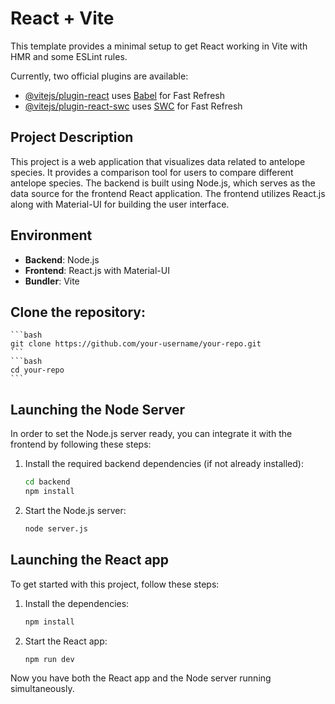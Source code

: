 # React + Vite

This template provides a minimal setup to get React working in Vite with HMR and some ESLint rules.

Currently, two official plugins are available:

- [@vitejs/plugin-react](https://github.com/vitejs/vite-plugin-react/blob/main/packages/plugin-react/README.md) uses [Babel](https://babeljs.io/) for Fast Refresh
- [@vitejs/plugin-react-swc](https://github.com/vitejs/vite-plugin-react-swc) uses [SWC](https://swc.rs/) for Fast Refresh


## Project Description

This project is a web application that visualizes data related to antelope species. It provides a comparison tool for users to compare different antelope species. The backend is built using Node.js, which serves as the data source for the frontend React application. The frontend utilizes React.js along with Material-UI for building the user interface.

## Environment

- **Backend**: Node.js
- **Frontend**: React.js with Material-UI
- **Bundler**: Vite


## Clone the repository:
    ```bash
    git clone https://github.com/your-username/your-repo.git
    ```
    ```bash
    cd your-repo
    ```
    
## Launching the Node Server

In order to set the Node.js server ready, you can integrate it with the frontend by following these steps:

1. Install the required backend dependencies (if not already installed):
    ```bash
    cd backend
    npm install
    ```

2. Start the Node.js server:
    ```bash
    node server.js
    ```

## Launching the React app 
To get started with this project, follow these steps:

1. Install the dependencies:
    ```bash
    npm install
    ```
2. Start the React app:
    ```bash
    npm run dev
    ```
Now you have both the React app and the Node server running simultaneously.
